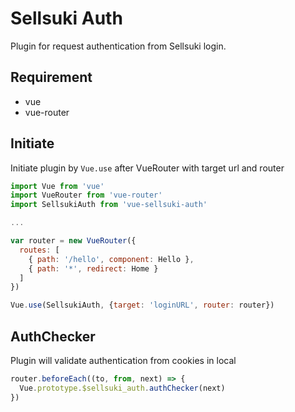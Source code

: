 Sellsuki Auth
=============

Plugin for request authentication from Sellsuki login.

## Requirement
* vue
* vue-router

## Initiate

Initiate plugin by ```Vue.use``` after VueRouter with target url and router

```javascript
import Vue from 'vue'
import VueRouter from 'vue-router'
import SellsukiAuth from 'vue-sellsuki-auth'

...

var router = new VueRouter({
  routes: [
    { path: '/hello', component: Hello },
    { path: '*', redirect: Home }
  ]
})

Vue.use(SellsukiAuth, {target: 'loginURL', router: router})
```

## AuthChecker
Plugin will validate authentication from cookies in local

```javascript
router.beforeEach((to, from, next) => {
  Vue.prototype.$sellsuki_auth.authChecker(next)
})
```
